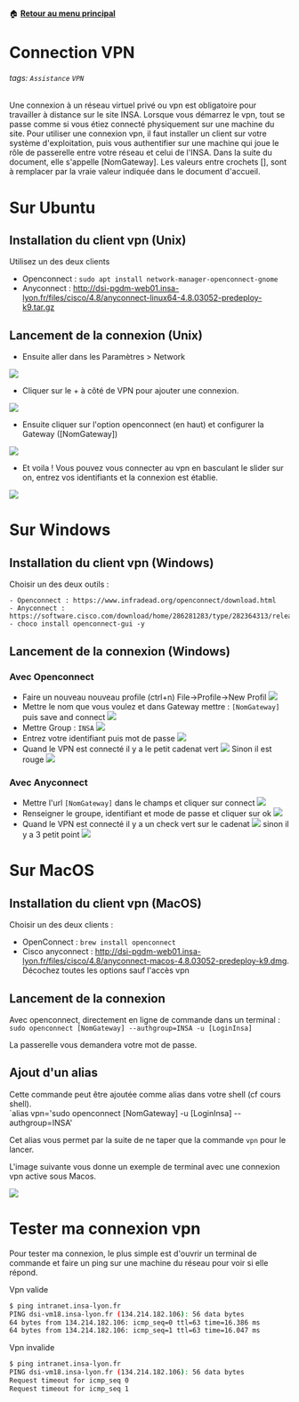 :house: [**Retour au menu principal**](/TChelp)

# Connection VPN

###### tags: `Assistance` `VPN`

Une connexion à un réseau virtuel privé ou vpn est obligatoire pour travailler à distance sur le site INSA. Lorsque vous démarrez le vpn, tout se passe comme si vous étiez connecté physiquement sur une machine du site.
Pour utiliser une connexion vpn, il faut installer un client sur votre système d'exploitation, puis vous authentifier sur une machine qui joue le rôle de passerelle entre votre réseau et celui de l'INSA. Dans la suite du document, elle s'appelle [NomGateway].
Les valeurs entre crochets [], sont à remplacer par la vraie valeur indiquée dans le document d'accueil.

# Sur Ubuntu
## Installation du client vpn (Unix)
Utilisez un des deux clients
 - Openconnect : `sudo apt install network-manager-openconnect-gnome`
 - Anyconnect : http://dsi-pgdm-web01.insa-lyon.fr/files/cisco/4.8/anyconnect-linux64-4.8.03052-predeploy-k9.tar.gz

## Lancement de la connexion (Unix)
 - Ensuite aller dans les Paramètres > Network

![](https://i.imgur.com/IwLZ3bj.png)

 - Cliquer sur le + à côté de VPN pour ajouter une connexion.

![](https://i.imgur.com/jRiAJTg.png)

 - Ensuite cliquer sur l'option openconnect (en haut) et configurer la Gateway ([NomGateway])

![](https://i.imgur.com/MYghTvq.png)

 - Et voila ! Vous pouvez vous connecter au vpn en basculant le slider sur on, entrez vos identifiants et la connexion est établie.

![](https://i.imgur.com/qIfD9Zq.png)



# Sur Windows
## Installation du client vpn (Windows)
Choisir un des deux outils :

    - Openconnect : https://www.infradead.org/openconnect/download.html
    - Anyconnect : https://software.cisco.com/download/home/286281283/type/282364313/release/4.8.03036
    - choco install openconnect-gui -y

## Lancement de la connexion (Windows)
### Avec Openconnect
  * Faire un nouveau nouveau profile (ctrl+n) File->Profile->New Profil
    ![](https://i.imgur.com/uxZ58wW.png)
  * Mettre le nom que vous voulez et dans Gateway mettre : ``[NomGateway]`` puis save and connect
    ![](https://i.imgur.com/oReSe4f.png)
  * Mettre Group : ``INSA``
    ![](https://i.imgur.com/BWnEX4y.png)
  * Entrez votre identifiant puis mot de passe
    ![](https://i.imgur.com/5qIDPJW.png)
  * Quand le VPN est connecté il y a le petit cadenat vert
    ![](https://i.imgur.com/8yEDZSL.png)
    Sinon il est rouge
    ![](https://i.imgur.com/SBGNpuJ.png)

### Avec Anyconnect
  * Mettre l'url ``[NomGateway]`` dans le champs et cliquer sur connect
    ![](https://i.imgur.com/VKpmKlU.png)
  * Renseigner le groupe, identifiant et mode de passe et cliquer sur ok
    ![](https://i.imgur.com/NyyZyac.png)
  * Quand le VPN est connecté il y a un check vert sur le cadenat
    ![](https://i.imgur.com/1GJhzTn.png)
      sinon il y a 3 petit point
      ![](https://i.imgur.com/ZUrc1nM.png)

# Sur MacOS
## Installation du client vpn (MacOS)
Choisir un des deux clients :
  - OpenConnect : `brew install openconnect`
  - Cisco anyconnect : http://dsi-pgdm-web01.insa-lyon.fr/files/cisco/4.8/anyconnect-macos-4.8.03052-predeploy-k9.dmg. Décochez toutes les options sauf l'accès vpn

## Lancement de la connexion
Avec openconnect, directement en ligne de commande dans un terminal :  
`sudo openconnect [NomGateway] --authgroup=INSA -u [LoginInsa]`

La passerelle vous demandera votre mot de passe.

## Ajout d'un alias
Cette commande peut être ajoutée comme alias dans votre shell (cf cours shell).  
`alias vpn='sudo openconnect [NomGateway] -u [LoginInsa] --authgroup=INSA'

Cet alias vous permet par la suite de ne taper que la commande `vpn` pour le lancer.

L'image suivante vous donne un exemple de terminal avec une connexion vpn active sous Macos.

![](https://i.imgur.com/5axtNbT.png)

# Tester ma connexion vpn
Pour tester ma connexion, le plus simple est d'ouvrir un terminal de commande et faire un ping sur une machine du réseau pour voir si elle répond.

Vpn valide
```bash
$ ping intranet.insa-lyon.fr
PING dsi-vm18.insa-lyon.fr (134.214.182.106): 56 data bytes
64 bytes from 134.214.182.106: icmp_seq=0 ttl=63 time=16.386 ms
64 bytes from 134.214.182.106: icmp_seq=1 ttl=63 time=16.047 ms
```

Vpn invalide
```bash
$ ping intranet.insa-lyon.fr
PING dsi-vm18.insa-lyon.fr (134.214.182.106): 56 data bytes
Request timeout for icmp_seq 0
Request timeout for icmp_seq 1
```

